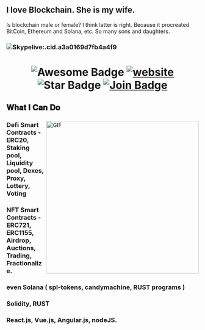 
<h2 font-weight="bold">I love Blockchain. She is my wife.</h2>
<p>Is blockchain male or female? I think latter is right. Because it procreated BitCoin, Ethereum and Solana, etc. So many sons and daughters.</p>

<h3><img src="https://github.com/blockchainlover2019/blockchainlover2019/blob/main/skype.png" alt="Skype"/>live:.cid.a3a0169d7fb4a4f9</h3>

<h1 align="center">
  <img src="https://cdn.rawgit.com/sindresorhus/awesome/d7305f38d29fed78fa85652e3a63e154dd8e8829/media/badge.svg" alt="Awesome Badge"/>
  <a href="/"><img src="https://img.shields.io/static/v1?label=&labelColor=505050&message=findwork&color=%230076D6&style=flat&logo=google-chrome&logoColor=%230076D6" alt="website"/></a>
  <img src="https://img.shields.io/static/v1?label=%F0%9F%8C%9F&message=If%20Useful&style=style=flat&color=BC4E99" alt="Star Badge"/>
  <a href="https://join.skype.com/invite/yIEeTOr6CPJ2"><img src="https://img.shields.io/discord/733027681184251937.svg?style=flat&label=Join&color=7289DA" alt="Join Badge"/></a>
</h1>

## 𝐖𝐡𝐚𝐭 𝐈 𝐂𝐚𝐧 𝐃𝐨

<div>
<img align="right" alt="GIF" src="https://github.com/abhisheknaiidu/abhisheknaiidu/blob/master/code.gif?raw=true" width="400" />
 
### Defi Smart Contracts - ERC20, Staking pool, Liquidity pool, Dexes, Proxy, Lottery, Voting
### NFT Smart Contracts - ERC721, ERC1155, Airdrop, Auctions, Trading, Fractionalize.
### even Solana ( spl-tokens, candymachine, RUST programs )
### Solidity, RUST
### React.js, Vue.js, Angular.js, nodeJS.
<br />
</div>
